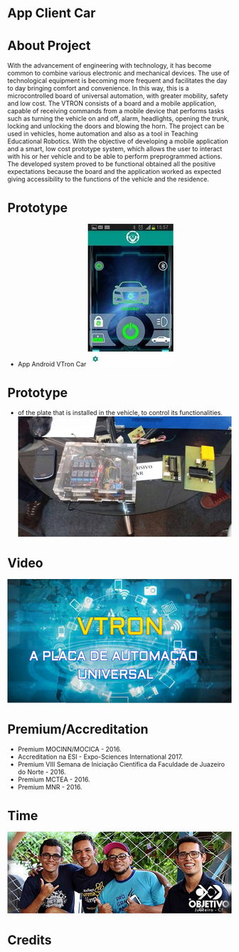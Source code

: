 # App Client Car

# About Project
With the advancement of engineering with technology, it has become common to combine various electronic and mechanical devices. The use of technological equipment is becoming more frequent and facilitates the day to day bringing comfort and convenience. In this way, this is a microcontrolled board of universal automation, with greater mobility, safety and low cost. The VTRON consists of a board and a mobile application, capable of receiving commands from a mobile device that performs tasks such as turning the vehicle on and off, alarm, headlights, opening the trunk, locking and unlocking the doors and blowing the horn. The project can be used in vehicles, home automation and also as a tool in Teaching Educational Robotics. With the objective of developing a mobile application and a smart, low cost prototype system, which allows the user to interact with his or her vehicle and to be able to perform preprogrammed actions. The developed system proved to be functional obtained all the positive expectations because the board and the application worked as expected giving accessibility to the functions of the vehicle and the residence.

# Prototype
- App Android VTron Car
![screenshot](https://github.com/vtronboard/AppClientCar/blob/master/img/app_car.jpg)

# Prototype
- of the plate that is installed in the vehicle, to control its functionalities.
![screenshot](https://github.com/vtronboard/AppClientCar/blob/master/img/prototipo_boardcar.jpg)

# Video
[![Alt text](https://github.com/vtronboard/AppClientCar/blob/master/img/bg_video.png)](https://www.youtube.com/watch?v=qLMEAMd1mVY)

# Premium/Accreditation
- Premium MOCINN/MOCICA - 2016.
- Accreditation na ESI - Expo-Sciences International 2017.
- Premium VIII Semana de Iniciação Científica da Faculdade de Juazeiro do Norte - 2016.
- Premium MCTEA - 2016.
- Premium MNR - 2016.

# Time
![screenshot](https://github.com/vtronboard/AppClientCar/blob/master/img/time.jpg)

# Credits


